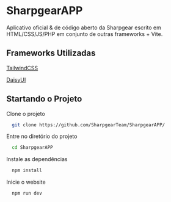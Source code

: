 
# SharpgearAPP

Aplicativo oficial & de código aberto da Sharpgear escrito em HTML/CSS/JS/PHP em conjunto de outras frameworks + Vite.


## Frameworks Utilizadas

[TailwindCSS](https://tailwindcss.com/)

[DaisyUI](https://daisyui.com/)

## Startando o Projeto

Clone o projeto

```bash
  git clone https://github.com/SharpgearTeam/SharpgearAPP/
```

Entre no diretório do projeto

```bash
  cd SharpgearAPP
```

Instale as dependências

```bash
  npm install
```

Inicie o website

```bash
  npm run dev
```

